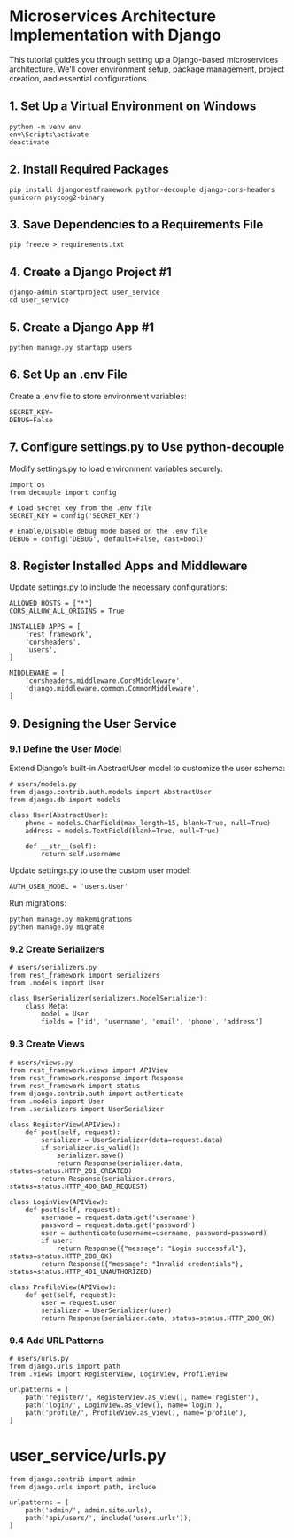 # Microservices Architecture Implementation with Django

This tutorial guides you through setting up a Django-based microservices architecture. We'll cover environment setup, package management, project creation, and essential configurations.

## 1. Set Up a Virtual Environment on Windows
```
python -m venv env
env\Scripts\activate
deactivate
```

## 2.  Install Required Packages
```
pip install djangorestframework python-decouple django-cors-headers gunicorn psycopg2-binary
```

## 3. Save Dependencies to a Requirements File
```
pip freeze > requirements.txt
```

## 4. Create a Django Project #1
```
django-admin startproject user_service
cd user_service
```

## 5. Create a Django App #1
```
python manage.py startapp users
```

## 6. Set Up an .env File
Create a .env file to store environment variables:
```
SECRET_KEY=
DEBUG=False
```

## 7. Configure settings.py to Use python-decouple
Modify settings.py to load environment variables securely:
```
import os
from decouple import config

# Load secret key from the .env file
SECRET_KEY = config('SECRET_KEY')

# Enable/Disable debug mode based on the .env file
DEBUG = config('DEBUG', default=False, cast=bool)
```

## 8. Register Installed Apps and Middleware
Update settings.py to include the necessary configurations:

```
ALLOWED_HOSTS = ["*"]
CORS_ALLOW_ALL_ORIGINS = True

INSTALLED_APPS = [
    'rest_framework',
    'corsheaders',
    'users',
]

MIDDLEWARE = [
    'corsheaders.middleware.CorsMiddleware',
    'django.middleware.common.CommonMiddleware',
]
```

## 9. Designing the User Service

### 9.1 Define the User Model
Extend Django’s built-in AbstractUser model to customize the user schema:

```
# users/models.py
from django.contrib.auth.models import AbstractUser
from django.db import models

class User(AbstractUser):
    phone = models.CharField(max_length=15, blank=True, null=True)
    address = models.TextField(blank=True, null=True)

    def __str__(self):
        return self.username
```

Update settings.py to use the custom user model:
```
AUTH_USER_MODEL = 'users.User'
```

Run migrations:
```
python manage.py makemigrations
python manage.py migrate
```

### 9.2 Create Serializers
```
# users/serializers.py
from rest_framework import serializers
from .models import User

class UserSerializer(serializers.ModelSerializer):
    class Meta:
        model = User
        fields = ['id', 'username', 'email', 'phone', 'address']
```

### 9.3 Create Views
```
# users/views.py
from rest_framework.views import APIView
from rest_framework.response import Response
from rest_framework import status
from django.contrib.auth import authenticate
from .models import User
from .serializers import UserSerializer

class RegisterView(APIView):
    def post(self, request):
        serializer = UserSerializer(data=request.data)
        if serializer.is_valid():
            serializer.save()
            return Response(serializer.data, status=status.HTTP_201_CREATED)
        return Response(serializer.errors, status=status.HTTP_400_BAD_REQUEST)

class LoginView(APIView):
    def post(self, request):
        username = request.data.get('username')
        password = request.data.get('password')
        user = authenticate(username=username, password=password)
        if user:
            return Response({"message": "Login successful"}, status=status.HTTP_200_OK)
        return Response({"message": "Invalid credentials"}, status=status.HTTP_401_UNAUTHORIZED)

class ProfileView(APIView):
    def get(self, request):
        user = request.user
        serializer = UserSerializer(user)
        return Response(serializer.data, status=status.HTTP_200_OK)
```

### 9.4 Add URL Patterns
```
# users/urls.py
from django.urls import path
from .views import RegisterView, LoginView, ProfileView

urlpatterns = [
    path('register/', RegisterView.as_view(), name='register'),
    path('login/', LoginView.as_view(), name='login'),
    path('profile/', ProfileView.as_view(), name='profile'),
]
```

# user_service/urls.py
```
from django.contrib import admin
from django.urls import path, include

urlpatterns = [
    path('admin/', admin.site.urls),
    path('api/users/', include('users.urls')),
]
```